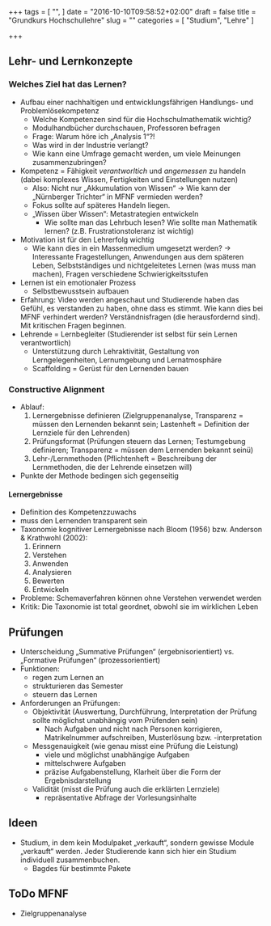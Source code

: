 +++
tags = [
  "",
]
date = "2016-10-10T09:58:52+02:00"
draft = false
title = "Grundkurs Hochschullehre"
slug = ""
categories = [
  "Studium", "Lehre"
]

+++

## Lehr- und Lernkonzepte

### Welches Ziel hat das Lernen?

* Aufbau einer nachhaltigen und entwicklungsfährigen Handlungs- und Problemlösekompetenz
    * Welche Kompetenzen sind für die Hochschulmathematik wichtig?
    * Modulhandbücher durchschauen, Professoren befragen
    * Frage: Warum höre ich „Analysis 1“?!
    * Was wird in der Industrie verlangt?
    * Wie kann eine Umfrage gemacht werden, um viele Meinungen zusammenzubringen?
* Kompetenz = Fähigkeit *verantworltich* und *angemessen* zu handeln (dabei komplexes Wissen, Fertigkeiten und Einstellungen nutzen)
    * Also: Nicht nur „Akkumulation von Wissen“ -> Wie kann der „Nürnberger Trichter“ in MFNF vermieden werden?
    * Fokus sollte auf späteres Handeln liegen.
    * „Wissen über Wissen“: Metastrategien entwickeln
        * Wie sollte man das Lehrbuch lesen? Wie sollte man Mathematik lernen? (z.B. Frustrationstoleranz ist wichtig)
* Motivation ist für den Lehrerfolg wichtig
    * Wie kann dies in ein Massenmedium umgesetzt werden? -> Interessante Fragestellungen, Anwendungen aus dem späteren Leben, Selbstständiges und nichtgeleitetes Lernen (was muss man machen), Fragen verschiedene Schwierigkeitsstufen
* Lernen ist ein emotionaler Prozess
    * Selbstbewusstsein aufbauen
* Erfahrung: Video werden angeschaut und Studierende haben das Gefühl, es verstanden zu haben, ohne dass es stimmt. Wie kann dies bei MFNF verhindert werden? Verständnisfragen (die herausfordernd sind). Mit kritischen Fragen beginnen.
* Lehrende = Lernbegleiter (Studierender ist selbst für sein Lernen verantwortlich)
    * Unterstützung durch Lehraktivität, Gestaltung von Lerngelegenheiten, Lernumgebung und Lernatmosphäre
    * Scaffolding = Gerüst für den Lernenden bauen

### Constructive Alignment

* Ablauf:
    1. Lernergebnisse definieren (Zielgruppenanalyse, Transparenz = müssen den Lernenden bekannt sein; Lastenheft = Definition der Lernziele für den Lehrenden)
    2. Prüfungsformat (Prüfungen steuern das Lernen; Testumgebung definieren; Transparenz = müssen dem Lernenden bekannt seinü)
    3. Lehr-/Lernmethoden (Pflichtenheft = Beschreibung der Lernmethoden, die der Lehrende einsetzen will)
* Punkte der Methode bedingen sich gegenseitig

#### Lernergebnisse

* Definition des Kompetenzzuwachs
* muss den Lernenden transparent sein
* Taxonomie kognitiver Lernergebnisse nach Bloom (1956) bzw. Anderson & Krathwohl (2002):
    1. Erinnern
    2. Verstehen
    3. Anwenden
    4. Analysieren
    5. Bewerten
    6. Entwickeln
* Probleme: Schemaverfahren können ohne Verstehen verwendet werden
* Kritik: Die Taxonomie ist total geordnet, obwohl sie im wirklichen Leben 

## Prüfungen

* Unterscheidung „Summative Prüfungen“ (ergebnisorientiert) vs. „Formative Prüfungen“ (prozessorientiert)
* Funktionen:
    * regen zum Lernen an
    * strukturieren das Semester
    * steuern das Lernen
* Anforderungen an Prüfungen:
    * Objektivität (Auswertung, Durchführung, Interpretation der Prüfung sollte möglichst unabhängig vom Prüfenden sein)
        * Nach Aufgaben und nicht nach Personen korrigieren, Matrikelnummer aufschreiben, Musterlösung bzw. -interpretation
    * Messgenauigkeit (wie genau misst eine Prüfung die Leistung)
        * viele und möglichst unabhängige Aufgaben
        * mittelschwere Aufgaben
        * präzise Aufgabenstellung, Klarheit über die Form der Ergebnisdarstellung
    * Validität (misst die Prüfung auch die erklärten Lernziele)
        * repräsentative Abfrage der Vorlesungsinhalte

## Ideen

* Studium, in dem kein Modulpaket „verkauft“, sondern gewisse Module „verkauft“ werden. Jeder Studierende kann sich hier ein Studium individuell zusammenbuchen.
    * Bagdes für bestimmte Pakete

## ToDo MFNF

* Zielgruppenanalyse
